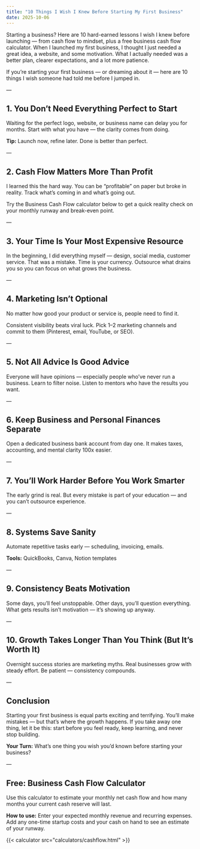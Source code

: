 ```yaml
---
title: "10 Things I Wish I Knew Before Starting My First Business"
date: 2025-10-06
---
```


Starting a business? Here are 10 hard-earned lessons I wish I knew before launching — from cash flow to mindset, plus a free business cash flow calculator.
When I launched my first business, I thought I just needed a great idea, a website, and some motivation. What I actually needed was a better plan, clearer expectations, and a lot more patience.

If you’re starting your first business — or dreaming about it — here are 10 things I wish someone had told me before I jumped in.

—

## 1. You Don’t Need Everything Perfect to Start

Waiting for the perfect logo, website, or business name can delay you for months. Start with what you have — the clarity comes from doing.

**Tip:** Launch now, refine later. Done is better than perfect.

—

## 2. Cash Flow Matters More Than Profit

I learned this the hard way. You can be “profitable” on paper but broke in reality. Track what’s coming in and what’s going out.

Try the Business Cash Flow calculator below to get a quick reality check on your monthly runway and break-even point.

—

## 3. Your Time Is Your Most Expensive Resource

In the beginning, I did everything myself — design, social media, customer service. That was a mistake. Time is your currency. Outsource what drains you so you can focus on what grows the business.

—

## 4. Marketing Isn’t Optional

No matter how good your product or service is, people need to find it.

Consistent visibility beats viral luck. Pick 1–2 marketing channels and commit to them (Pinterest, email, YouTube, or SEO).

—

## 5. Not All Advice Is Good Advice

Everyone will have opinions — especially people who’ve never run a business. Learn to filter noise. Listen to mentors who have the results you want.

—

## 6. Keep Business and Personal Finances Separate

Open a dedicated business bank account from day one. It makes taxes, accounting, and mental clarity 100x easier.

—

## 7. You’ll Work Harder Before You Work Smarter

The early grind is real. But every mistake is part of your education — and you can’t outsource experience.

—

## 8. Systems Save Sanity

Automate repetitive tasks early — scheduling, invoicing, emails.

**Tools:** QuickBooks, Canva, Notion templates

—

## 9. Consistency Beats Motivation

Some days, you’ll feel unstoppable. Other days, you’ll question everything. What gets results isn’t motivation — it’s showing up anyway.

—

## 10. Growth Takes Longer Than You Think (But It’s Worth It)

Overnight success stories are marketing myths. Real businesses grow with steady effort. Be patient — consistency compounds.

—

## Conclusion

Starting your first business is equal parts exciting and terrifying. You’ll make mistakes — but that’s where the growth happens. If you take away one thing, let it be this: start before you feel ready, keep learning, and never stop building.

**Your Turn:** What’s one thing you wish you’d known before starting your business?

—

## Free: Business Cash Flow Calculator

Use this calculator to estimate your monthly net cash flow and how many months your current cash reserve will last.

**How to use:** Enter your expected monthly revenue and recurring expenses. Add any one-time startup costs and your cash on hand to see an estimate of your runway.

{{< calculator src="calculators/cashflow.html" >}}






